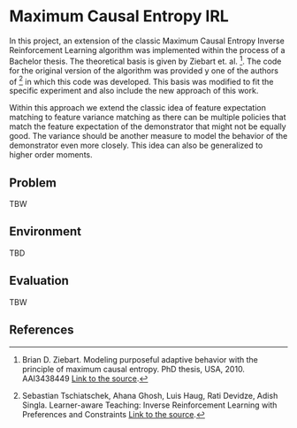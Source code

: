 # Maximum Causal Entropy IRL

In this project, an extension of the classic Maximum Causal Entropy Inverse Reinforcement Learning algorithm was implemented within the process of a Bachelor thesis. The theoretical basis is given by Ziebart et. al. [^1]. The code for the original version of the algorithm was provided y one of the authors of [^2] in which this code was developed. This basis was modified to fit the specific experiment and also include the new approach of this work.

Within this approach we extend the classic idea of feature expectation matching to feature variance matching as there can be multiple policies that match the feature expectation of the demonstrator that might not be equally good. The variance should be another measure to model the behavior of the demonstrator even more closely. This idea can also be generalized to higher order moments.

## Problem

TBW

## Environment

TBD

## Evaluation

TBW



## References

[^1]: Brian D. Ziebart. Modeling purposeful adaptive behavior with the principle of maximum causal entropy. PhD thesis, USA, 2010. AAI3438449 [Link to the source](https://www.cs.cmu.edu/~bziebart/publications/thesis-bziebart.pdf). 

[^2]: Sebastian Tschiatschek, Ahana Ghosh, Luis Haug, Rati Devidze, Adish Singla. Learner-aware Teaching: Inverse Reinforcement Learning with Preferences and Constraints [Link to the source](https://arxiv.org/abs/1906.00429).